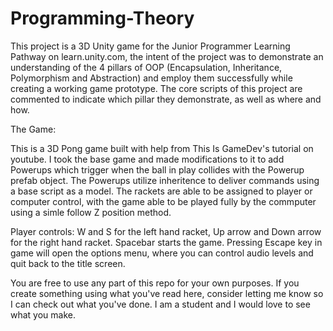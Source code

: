# Programming-Theory

This project is a 3D Unity game for the Junior Programmer Learning Pathway on learn.unity.com, the intent of the project was to demonstrate an understanding of
the 4 pillars of OOP (Encapsulation, Inheritance, Polymorphism and Abstraction) and employ them successfully while creating a working game prototype. The core scripts
of this project are commented to indicate which pillar they demonstrate, as well as where and how.

The Game:

This is a 3D Pong game built with help from This Is GameDev's tutorial on youtube. I took the base game and made modifications to it to add Powerups which trigger
when the ball in play collides with the Powerup prefab object. The Powerups utilize inheritence to deliver commands using a base script as a model. The rackets
are able to be assigned to player or computer control, with the game able to be played fully by the commputer using a simle follow Z position method.

Player controls: W and S for the left hand racket, Up arrow and Down arrow for the right hand racket. Spacebar starts the game. Pressing Escape key in game will open
the options menu, where you can control audio levels and quit back to the title screen.

You are free to use any part of this repo for your own purposes. If you create something using what you've read here, consider letting me know so I can check out what
you've done. I am a student and I would love to see what you make.
